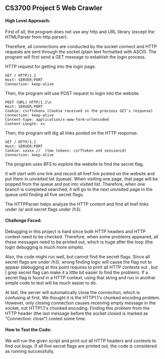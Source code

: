## CS3700 Project 5 Web Crawler

#### High Level Approach: 

First of all, the program does not use any http and URL library (except the HTMLParser from http.parser).

Therefore, all connections are conducted by the socket connect and HTTP requests are sent through the socket (plain text formatted with ASCII). The program will first send a GET message to establish the login process. 

HTTP request for getting into the login page. 

```
GET / HTTP/1.1
Host: SERVER:PORT
Connection: keep-alive
```

Then, the program will use POST request to login into the website. 

```
POST (URL) HTTP/1.1\n
Host: SERVER:PORT
Cookie: csrftoken= (Cookie received in the previous GET's response)
Connection: keep-alive
Content-type: application/x-www-form-urlencoded
Content-Length: xx
```

Then, the program will dig all links posted on the HTTP response. 

```
GET / HTTP/1.1
Host: SERVER:PORT
Cookie: xxxxx //  (two tokens: csrftoken and sessionid)
Connection: keep-alive
```

The program uses BFS to explore the website to find the secret flag. 

It will start with one link and record all href link posted on the website and put them in unvisited list (queue). When visiting one page, that page will be popped from the queue and put into visited list. Therefore, when one branch is completed searched, it will go to the next unvisited page in the queue until finding all five secret flags. 

The HTTPParser helps analyze the HTTP content and find all href links under /a/ and secret flags under /h3/. 

#### Challenge Faced: 

Debugging in this project is hard since both HTTP headers and HTTP context need to be checked. Therefore, when some problems appeared, all these messages need to be printed out, which is huge after the loop (the login debugging is much more simple). 

Also, the code might run well, but cannot find the secret flags. Since all secret flags are under /h3/, wrong finding logic will cause the flag not to appear (debugging at this point requires to print all HTTP contexts out , but | grep secret flag can make it a little bit easier to find the problem). If a secret flag is found in a HTTP context, using that string and run in another simple code to test will be much easier to do. 

At last, the server will automatically close the connection, which is confusing at first. We thought it is the HTTP1.1's chunked encoding problem. However, only closing connection causes receiving empty message in the socket, not HTTP1.1's chunked encoding. Finding this problem from the HTTP header (the last message before the socket closed is marked as "Connection: close") costed some time. 

#### How to Test the Code:

We will run the given script and print out all HTTP headers and contexts to find out bugs. If all five secret flags are printed out, the code is considered as running successfully. 
